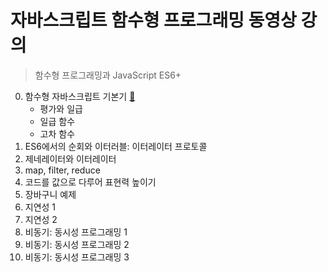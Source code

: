 
# 자바스크립트 함수형 프로그래밍 동영상 강의

> 함수형 프로그래밍과 JavaScript ES6+

0. 함수형 자바스크립트 기본기 [:link:](section0/README.md)
    - 평가와 일급
    - 일급 함수
    - 고차 함수
1. ES6에서의 순회와 이터러블: 이터레이터 프로토콜
2. 제네레이터와 이터레이터
3. map, filter, reduce
4. 코드를 값으로 다루어 표현력 높이기
5. 장바구니 예제
6. 지연성 1
7. 지연성 2
8. 비동기: 동시성 프로그래밍 1
9. 비동기: 동시성 프로그래밍 2
10. 비동기: 동시성 프로그래밍 3



